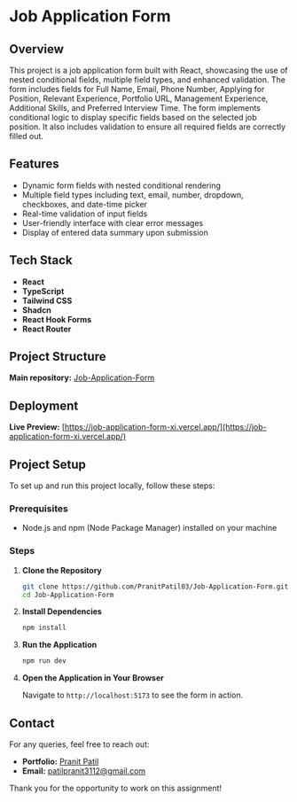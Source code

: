 # Job Application Form

## Overview

This project is a job application form built with React, showcasing the use of nested conditional fields, multiple field types, and enhanced validation. The form includes fields for Full Name, Email, Phone Number, Applying for Position, Relevant Experience, Portfolio URL, Management Experience, Additional Skills, and Preferred Interview Time. The form implements conditional logic to display specific fields based on the selected job position. It also includes validation to ensure all required fields are correctly filled out.

## Features

- Dynamic form fields with nested conditional rendering
- Multiple field types including text, email, number, dropdown, checkboxes, and date-time picker
- Real-time validation of input fields
- User-friendly interface with clear error messages
- Display of entered data summary upon submission

## Tech Stack

- **React**
- **TypeScript**
- **Tailwind CSS**
- **Shadcn**
- **React Hook Forms**
- **React Router**

## Project Structure

**Main repository:** [Job-Application-Form](https://github.com/PranitPatil03/Job-Application-Form)

## Deployment

**Live Preview:** [https://job-application-form-xi.vercel.app/](https://job-application-form-xi.vercel.app/)

## Project Setup

To set up and run this project locally, follow these steps:

### Prerequisites

- Node.js and npm (Node Package Manager) installed on your machine

### Steps

1. **Clone the Repository**

   ```bash
   git clone https://github.com/PranitPatil03/Job-Application-Form.git
   cd Job-Application-Form
   ```

2. **Install Dependencies**

   ```bash
   npm install
   ```

3. **Run the Application**

   ```bash
   npm run dev
   ```

4. **Open the Application in Your Browser**

   Navigate to `http://localhost:5173` to see the form in action.

## Contact

For any queries, feel free to reach out:

- **Portfolio:** [Pranit Patil](https://patilpranit.vercel.app/)
- **Email:** patilpranit3112@gmail.com

Thank you for the opportunity to work on this assignment!
